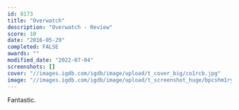 ```yaml
---
id: 8173
title: "Overwatch"
description: "Overwatch - Review"
score: 10
date: "2016-05-29"
completed: FALSE
awards: ""
modified_date: "2022-07-04"
screenshots: []
cover: "//images.igdb.com/igdb/image/upload/t_cover_big/co1rcb.jpg"
image: "//images.igdb.com/igdb/image/upload/t_screenshot_huge/bpcshm1ryzyf4nwu0rkt.jpg"
---
```

Fantastic.